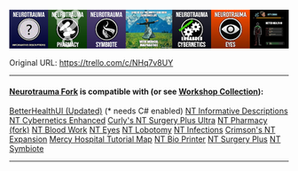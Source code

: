 ![expanions.png\|200](./List%20of%20working%20expansions%20-%20Attachments/671a237dc5bd9a11603016ee.png)

Original URL: https://trello.com/c/NHq7v8UY

---

#### [Neurotrauma Fork](https://steamcommunity.com/sharedfiles/filedetails/?id=3190189044 "‌") is compatible with (or see [Workshop Collection](https://steamcommunity.com/sharedfiles/filedetails/?id=3338931653 "‌")):

[BetterHealthUI (Updated)](https://steamcommunity.com/sharedfiles/filedetails/?id=3231293294 "‌") (* needs C# enabled)
[NT Informative Descriptions](https://steamcommunity.com/sharedfiles/filedetails/?id=3294275235 "‌")
[NT Cybernetics Enhanced](https://steamcommunity.com/sharedfiles/filedetails/?id=3324062208 "‌")
[Curly's NT Surgery Plus Ultra](https://steamcommunity.com/sharedfiles/filedetails/?id=2857967391 "‌")
[NT Pharmacy (fork)](https://steamcommunity.com/sharedfiles/filedetails/?id=3247838390 "‌")
[NT Blood Work](https://steamcommunity.com/sharedfiles/filedetails/?id=2976434626 "‌")
[NT Eyes](https://steamcommunity.com/sharedfiles/filedetails/?id=3294574390 "‌")
[NT Lobotomy](https://steamcommunity.com/sharedfiles/filedetails/?id=3326291860 "‌")
[NT Infections](https://steamcommunity.com/sharedfiles/filedetails/?id=3286567141 "‌")
[Crimson's NT Expansion](https://steamcommunity.com/sharedfiles/filedetails/?id=3290870474 "‌")
[Mercy Hospital Tutorial Map](https://steamcommunity.com/sharedfiles/filedetails/?id=3355559986 "‌")
[NT Bio Printer](https://steamcommunity.com/sharedfiles/filedetails/?id=3429100373 "‌")
[NT Surgery Plus](https://steamcommunity.com/sharedfiles/filedetails/?id=3478084070 "‌")
[NT Symbiote](https://steamcommunity.com/sharedfiles/filedetails/?id=3478666406 "‌")

---

